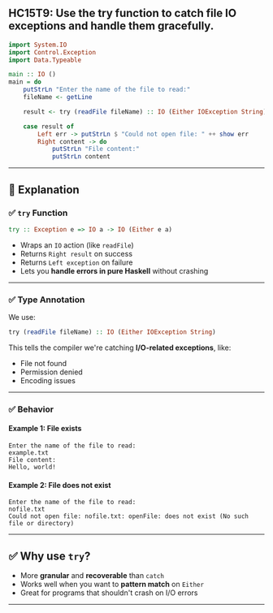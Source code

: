 HC15T9: Use the try function to catch file IO exceptions and handle them gracefully.
---



```haskell
import System.IO
import Control.Exception
import Data.Typeable

main :: IO ()
main = do
    putStrLn "Enter the name of the file to read:"
    fileName <- getLine

    result <- try (readFile fileName) :: IO (Either IOException String)

    case result of
        Left err -> putStrLn $ "Could not open file: " ++ show err
        Right content -> do
            putStrLn "File content:"
            putStrLn content
```

---

## 📘 Explanation

### ✅ `try` Function

```haskell
try :: Exception e => IO a -> IO (Either e a)
```

* Wraps an `IO` action (like `readFile`)
* Returns `Right result` on success
* Returns `Left exception` on failure
* Lets you **handle errors in pure Haskell** without crashing

---

### ✅ Type Annotation

We use:

```haskell
try (readFile fileName) :: IO (Either IOException String)
```

This tells the compiler we're catching **I/O-related exceptions**, like:

* File not found
* Permission denied
* Encoding issues

---

### ✅ Behavior

#### Example 1: File exists

```
Enter the name of the file to read:
example.txt
File content:
Hello, world!
```

#### Example 2: File does not exist

```
Enter the name of the file to read:
nofile.txt
Could not open file: nofile.txt: openFile: does not exist (No such file or directory)
```

---

## ✅ Why use `try`?

* More **granular** and **recoverable** than `catch`
* Works well when you want to **pattern match** on `Either`
* Great for programs that shouldn't crash on I/O errors

---

